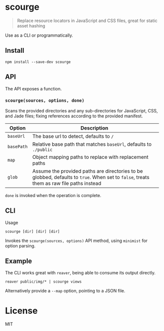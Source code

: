 # scourge

> Replace resource locators in JavaScript and CSS files, great for static asset hashing

Use as a CLI or programmatically.

## Install

```shell
npm install --save-dev scourge
```

## API

The API exposes a function.

### `scourge(sources, options, done)`

Scans the provided directories and any sub-directories for JavaScript, CSS, and Jade files; fixing references according to the provided manifest.

Option      | Description
------------|--------------
 `baseUrl`  | The base url to detect, defaults to `/`
 `basePath` | Relative base path that matches `baseUrl`, defaults to `./public`
 `map`      | Object mapping paths to replace with replacement paths
 `glob`     | Assume the provided paths are directories to be globbed, defaults to `true`. When set to `false`, treats them as raw file paths instead

`done` is invoked when the operation is complete.

## CLI

Usage

```shell
scourge [dir] [dir] [dir]
```

Invokes the `scourge(sources, options)` API method, using `minimist` for option parsing.

## Example

The CLI works great with `reaver`, being able to consume its output directly.

```shell
reaver public/img/* | scourge views
```

Alternatively provide a `--map` option, pointing to a JSON file.

# License

MIT
